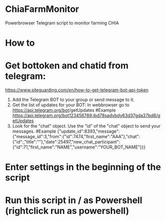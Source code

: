# ChiaFarmMonitor
Powerbrowser Telegram script to monitor farming CHIA

# How to

# Get bottoken and chatid from telegram:
https://www.siteguarding.com/en/how-to-get-telegram-bot-api-token
1) Add the Telegram BOT to your group or send message to it.
2) Get the list of updates for your BOT:
   In webbrowser go to https://api.telegram.org/bot<YourBOTToken>/getUpdates  #Example https://api.telegram.org/bot123456789:jbd78sadvbdy63d37gda37bd8/getUpdates
3) Look for the "chat" object. Use the "id" of the "chat" object to send your messages. #Example {"update_id":8393,"message":{"message_id":3,"from":{"id":7474,"first_name":"AAA"},"chat":{"id":,"title":""},"date":25497,"new_chat_participant":{"id":71,"first_name":"NAME","username":"YOUR_BOT_NAME"}}} 

# Enter settings in the beginning of the script

# Run this script in / as Powershell (rightclick run as powershell)

